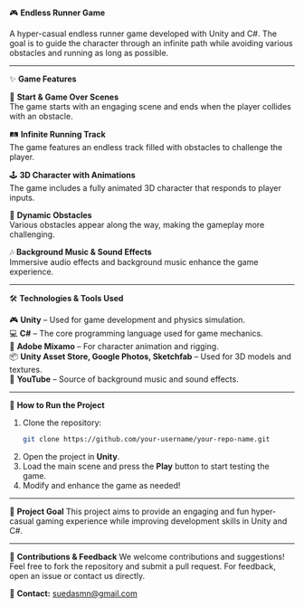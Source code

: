 🎮 **Endless Runner Game**

A hyper-casual endless runner game developed with Unity and C#. The goal is to guide the character through an infinite path while avoiding various obstacles and running as long as possible.

---

✨ **Game Features**

🏁 **Start & Game Over Scenes**  
The game starts with an engaging scene and ends when the player collides with an obstacle.

🛤️ **Infinite Running Track**  
The game features an endless track filled with obstacles to challenge the player.

🕹️ **3D Character with Animations**  
The game includes a fully animated 3D character that responds to player inputs.

🚧 **Dynamic Obstacles**  
Various obstacles appear along the way, making the gameplay more challenging.

🎶 **Background Music & Sound Effects**  
Immersive audio effects and background music enhance the game experience.

---

🛠️ **Technologies & Tools Used**

🎮 **Unity** – Used for game development and physics simulation.  
💻 **C#** – The core programming language used for game mechanics.  
🕺 **Adobe Mixamo** – For character animation and rigging.  
📦 **Unity Asset Store, Google Photos, Sketchfab** – Used for 3D models and textures.  
🎵 **YouTube** – Source of background music and sound effects.

---

🚀 **How to Run the Project**

1. Clone the repository:
   ```bash
   git clone https://github.com/your-username/your-repo-name.git
   ```
2. Open the project in **Unity**.
3. Load the main scene and press the **Play** button to start testing the game.
4. Modify and enhance the game as needed!

---

🌟 **Project Goal**
This project aims to provide an engaging and fun hyper-casual gaming experience while improving development skills in Unity and C#.

---

🤝 **Contributions & Feedback**
We welcome contributions and suggestions! Feel free to fork the repository and submit a pull request. For feedback, open an issue or contact us directly.

📧 **Contact:** suedasmn@gmail.com

